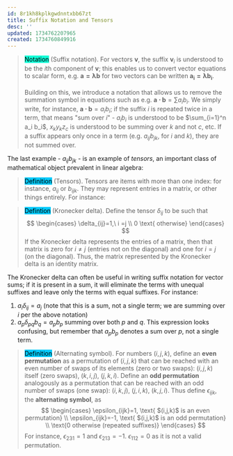 ```yaml
---
id: 8r1kh8kplkgwdnntxbb67zt
title: Suffix Notation and Tensors
desc: ''
updated: 1734762207965
created: 1734760849916
---
```

> <span style="background-color: #12ffd7; color: black;">Notation</span> (Suffix notation). For vectors $\mathbf{v}$, the suffix $\mathbf{v}_i$ is understood to be the $i$th component of $\mathbf{v}$; this enables us to convert vector equations to scalar form, e.g. $\mathbf{a=\lambda b}$ for two vectors can be written $\mathbf{a_i=\lambda b_i}$. <br/><br/>
Building on this, we introduce a notation that allows us to remove the summation symbol in equations such as e.g. $\mathbf{a\cdot b}=\sum a_i b_i$. We simply write, for instance, $\mathbf{a \cdot b} = a_i b_i$; if the suffix $i$ is repeated twice in a term, that means "sum over $i$" - $a_i b_i$ is understood to be $\sum_{i=1}^n a_i b_i$, $x_k y_k z_c$ is understood to be summing over $k$ and not $c$, etc. If a suffix appears only once in a term (e.g. $a_{ij}b_{jk}$, for $i$ and $k$), they are not summed over.

The last example - $a_{ij}b_{jk}$ - is an example of *tensors*, an important class of mathematical object prevalent in linear algebra:

> <span style="background-color: #03cafc; color: black;">Definition</span> (Tensors). Tensors are items with more than one index: for instance, $a_{ij}$ or $b_{ijk}$. They may represent entries in a matrix, or other things entirely. For instance:

> <span style="background-color: #03cafc; color: black;">Defintion</span> (Kronecker delta). Define the tensor $\delta_{ij}$ to be such that 
$$
\begin{cases}
\delta_{ij}=1,\ i =j \\
0 \text{ otherwise}
\end{cases}
$$
If the Kronecker delta represents the entries of a matrix, then that matrix is zero for $i\neq j$ (entries not on the diagonal) and one for $i = j$ (on the diagonal). Thus, the matrix represented by the Kronecker delta is an identity matrix.

The Kronecker delta can often be useful in writing suffix notation for vector sums; if it is present in a sum, it will eliminate the terms with unequal suffixes and leave only the terms with equal suffixes. For instance:
1. $a_i \delta_{ij} = a_j$ (note that this is a sum, not a single term; we are summing over $i$ per the above notation)
2. $a_p \delta_{pq} b_q = a_p b_p$ summing over both $p$ and $q$. This expression looks confusing, but remember that $a_p b_p$ denotes a sum over $p$, not a single term.

> <span style="background-color: #03cafc; color: black;">Definition</span> (Alternating symbol). For numbers $(i,j,k)$, define an **even permutation** as a permutation of $(i, j, k)$ that can be reached with an even number of swaps of its elements (zero or two swaps): $(i, j, k)$ itself (zero swaps), $(k,i,j)$, $(j,k,i)$. Define an **odd permutation** analogously as a permutation that can be reached with an odd number of swaps (one swap): $(i,k,j)$, $(j,i,k)$, $(k,j,i)$. Thus define $\epsilon_{ijk}$, the **alternating symbol**, as
$$
\begin{cases}
\epsilon_{ijk}=1, \text{ $(i,j,k)$ is an even permutation} \\
\epsilon_{ijk}=-1, \text{ $(i,j,k)$ is an odd permutation} \\
\text{0 otherwise (repeated suffixes)}
\end{cases}
$$
For instance, $\epsilon_{231}=1$ and $\epsilon_{213}=-1$. $\epsilon_{112}=0$ as it is not a valid permutation.